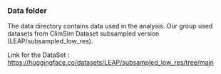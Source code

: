 ### Data folder

The data directory contains data used in the analysis. Our group used datasets from ClimSim Dataset subsampled version (LEAP/subsampled_low_res).

Link for the DataSet : https://huggingface.co/datasets/LEAP/subsampled_low_res/tree/main




